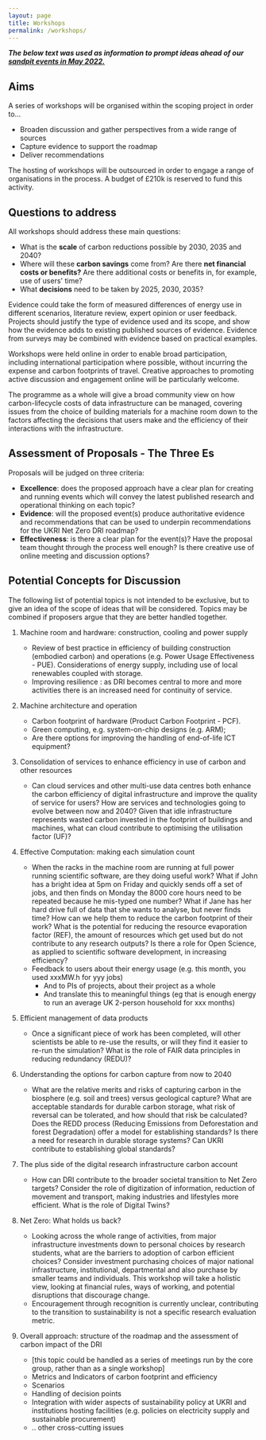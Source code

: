 ```yaml
---
layout: page
title: Workshops
permalink: /workshops/
---
```


***The below text was used as information to prompt ideas ahead of our [sandpit events in May 2022.](/sandpit/)***

## Aims

A series of workshops will be organised within the scoping project in order to...

* Broaden discussion and gather perspectives from a wide range of sources
* Capture evidence to support the roadmap
* Deliver recommendations

The hosting of workshops will be outsourced in order to engage a range of organisations in the process. A budget of £210k is reserved to fund this activity.

## Questions to address

All workshops should address these main questions:

* What is the **scale** of carbon reductions possible by 2030, 2035 and 2040?
* Where will these **carbon savings** come from? Are there **net financial costs or benefits?** Are there additional costs or benefits in, for example, use of users' time?
* What **decisions** need to be taken by 2025, 2030, 2035?

Evidence could take the form of measured differences of energy use in different scenarios, literature review,  expert opinion or user feedback.
Projects should justify the type of evidence used and its scope, and show how the evidence adds to existing published sources of evidence.
Evidence from surveys may be combined with evidence based on practical examples.

Workshops were held online in order to enable broad participation, including international participation where possible, without incurring the expense and carbon footprints of travel. Creative approaches to promoting active discussion and engagement online will be particularly welcome.

The programme as a whole will give a broad community view on how carbon-lifecycle costs of data infrastructure can be managed, covering issues from the choice of building materials for a machine room down to the factors affecting the decisions that users make and the efficiency of their interactions with the infrastructure.

## Assessment of Proposals - The Three Es

Proposals will be judged on three criteria:
* **Excellence**: does the proposed approach have a clear plan for creating and running events which will convey the latest published research and operational thinking on each topic? 
* **Evidence**: will the proposed event(s) produce authoritative evidence and recommendations that can be used to underpin recommendations for the UKRI Net Zero DRI roadmap? 
* **Effectiveness**: is there a clear plan for the event(s)? Have the proposal team thought through the process well enough? Is there creative use of online meeting and discussion options?

## Potential Concepts for Discussion

The following list of potential topics is not intended to be exclusive, but to give an idea of the scope of ideas that will be considered. Topics may be combined if proposers argue that they are better handled together.

 1. Machine room and hardware: construction, cooling and power supply
    * Review of best practice in efficiency of building construction (embodied carbon) and operations (e.g. Power Usage Effectiveness - PUE). Considerations of energy supply, including use of local renewables coupled with storage. 
    * Improving resilience : as DRI becomes central to more and more activities there is an increased need for continuity of service.

 2. Machine architecture and operation
    * Carbon footprint of hardware (Product Carbon Footprint - PCF).
    * Green computing, e.g. system-on-chip designs (e.g. ARM);
    * Are there options for improving the handling of end-of-life ICT equipment?

3. Consolidation of services to enhance efficiency in use of carbon and other resources
    * Can cloud services and other multi-use data centres both enhance the carbon efficiency of digital infrastructure and improve the quality of service for users? How are services and technologies going to evolve between now and 2040? Given that idle infrastructure represents wasted carbon invested in the footprint of buildings and machines, what can cloud contribute to optimising the utilisation factor (UF)? 

4. Effective Computation: making each simulation count
    * When the racks in the machine room are running at full power running scientific software, are they doing useful work? What if John has a bright idea at 5pm on Friday and quickly sends off a set of jobs, and then finds on Monday the 8000 core hours need to be repeated because he mis-typed one number? What if Jane has her hard drive full of data that she wants to analyse, but never finds time? How can we help them to reduce the carbon footprint of their work?  What is the potential for reducing the resource evaporation factor (REF), the amount of resources which get used but do not contribute to any research outputs? Is there a role for Open Science, as applied to scientific software development, in increasing efficiency?
    * Feedback to users about their energy usage (e.g. this month, you used xxxMW.h for yyy jobs)
       * And to PIs of projects, about their project as a whole
       * And translate this to meaningful things (eg that is enough energy to run an average UK 2-person household for xxx months)

5. Efficient management of data products 
    * Once a significant piece of work has been completed, will other scientists be able to re-use the results, or will they find it easier to re-run the simulation? What is the role of FAIR data principles in reducing redundancy (REDU)? 

6. Understanding the options for carbon capture from now to 2040
    * What are the relative merits and risks of capturing carbon in the biosphere (e.g. soil and trees) versus geological capture? What are acceptable standards for durable carbon storage, what risk of reversal can be tolerated, and how should that risk be calculated? Does the REDD process (Reducing Emissions from Deforestation and forest Degradation) offer a model for establishing standards? Is there a need for research in durable storage systems?  Can UKRI contribute to establishing global standards?

7. The plus side of the digital research infrastructure carbon account
    * How can DRI contribute to the broader societal transition to Net Zero targets? Consider the role of digitization of information, reduction of movement and transport, making industries and lifestyles more efficient. What is the role of Digital Twins? 

8. Net Zero: What holds us back?
    * Looking across the whole range of activities, from major infrastructure investments down to personal choices by research students, what are the barriers to adoption of carbon efficient choices? Consider investment purchasing choices of major national infrastructure, institutional, departmental and also purchase by smaller teams and individuals. This workshop will take a holistic view, looking at financial rules, ways of working, and potential disruptions that discourage change. 
    * Encouragement through recognition is currently unclear, contributing to the transition to sustainability is not a specific research evaluation metric. 

9. Overall approach: structure of the roadmap and the assessment of carbon impact of the DRI
    * [this topic could be handled as a series of meetings run by the core group, rather than as a single workshop]
    * Metrics and Indicators of carbon footprint and efficiency
    * Scenarios
    * Handling of decision points
    * Integration with wider aspects of sustainability policy at UKRI and institutions hosting facilities (e.g. policies on electricity supply and sustainable procurement)
    * .. other cross-cutting issues
 

